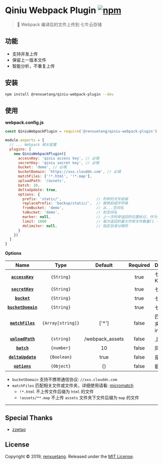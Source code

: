 ﻿# Qiniu Webpack Plugin [![npm](https://img.shields.io/npm/v/@renxuetang/qiniu-webpack-plugin.svg)](https://www.npmjs.com/package/@renxuetang/qiniu-webpack-plugin)

> 🚀 Webpack 编译后的文件上传到 七牛云存储

## 功能

- 支持并发上传
- 保留上一版本文件
- 智能分析，不重复上传

## 安装

```Bash
npm install @renxuetang/qiniu-webpack-plugin --dev
```


## 使用

**webpack.config.js**

```Javascript
const QiniuWebpackPlugin = require('@renxuetang/qiniu-webpack-plugin');

module.exports = {
  // ... Webpack 相关配置
  plugins: [
    new QiniuWebpackPlugin({
      accessKey: 'qiniu access key', // 必填
      secretKey: 'qiniu secret key', // 必填
      bucket: 'demo', // 必填
      bucketDomain: 'https://xxx.clouddn.com', // 必填
      matchFiles: ['!*.html', '!*.map'],
      uploadPath: '/assets',
      batch: 10,
      deltaUpdate: true,
      options: {
        prefix: 'static/',                // 列举的文件前缀
        replacePrefix: 'backup/static/',  // 替换前缀字符串
        fromBucket: 'demo',               // 从...空间名
        toBucket: 'demo',                 // 到空间名
        marker: null,                     // 上一次列举返回的位置标记，作为本次列举的起点信息
        limit: 1000                       // 每次返回的最大列举文件数量(1 - 1000)
        delimiter: null,                  // 指定目录分隔符
      }
    })
  ]
}
```

**Options**

|Name|Type|Default|Required|Description|
|:--:|:--:|:-----:|:-----:|:----------|
|**[`accessKey`](#)**|`{String}`| | true |七牛 Access Key|
|**[`secretKey`](#)**|`{String}`| | true |七牛 Secret Key|
|**[`bucket`](#)**|`{String}`| | true |七牛 空间名|
|**[`bucketDomain`](#)**|`{String}`| | true |七牛 空间域名|
|**[`matchFiles`](#)**|`{Array[string]}`| ['*'] | false |匹配文件/文件夹，支持 include/exclude|
|**[`uploadPath`](#)**|`{string}`| /webpack_assets | false |上传文件夹名|
|**[`batch`](#)**|`{number}`| 10 | false |同时上传文件数|
|**[`deltaUpdate`](#)**|`{Boolean}`| true | false |是否增量构建|
|**[`options`](#)**|`{Object}`| {} | false |额外参数|

- `bucketDomain` 支持不携带通信协议: `//xxx.clouddn.com`
- `matchFiles` 匹配相关文件或文件夹，详细使用请看: [micromatch](https://github.com/micromatch/micromatch)
  - `!*.html` 不上传文件后缀为 `html` 的文件
  - `!assets/**.map` 不上传 `assets` 文件夹下文件后缀为 `map` 的文件


***



## Special Thanks

- [zzetao](https://github.com/zzetao)



## License

Copyright © 2019, [renxuetang](https://github.com/renxuetang).
Released under the [MIT License](LICENSE).

